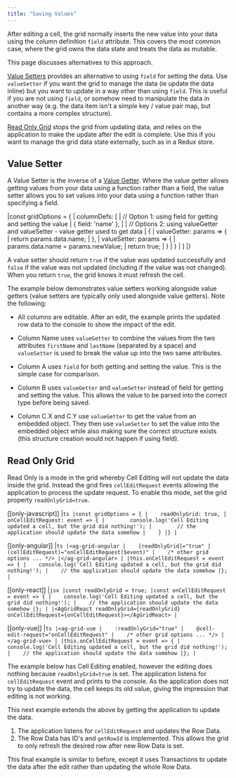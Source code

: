 ```yaml
---
title: "Saving Values"
---
```


After editing a cell, the grid normally inserts the new value into your data using the column definition `field` attribute. This covers the most common case, where the grid owns the data state and treats the data as mutable.

This page discusses alternatives to this approach.

[Value Setters](/value-setters/#value-setter) provides an alternative to using `field` for setting the data. Use `valueSetter` if you want the grid to manage the data (ie update the data inline) but you want to update in a way other than using `field`. This is useful if you are not using `field`, or somehow need to manipulate the data in another way (e.g. the data item isn't a simple key / value pair map, but contains a more complex structure).

[Read Only Grid](/value-setters/#read-only-grid) stops the grid from updating data, and relies on the application to make the update after the edit is complete. Use this if you want to manage the grid data state externally, such as in a Redux store.

## Value Setter

A Value Setter is the inverse of a [Value Getter](/value-getters/). Where the value getter allows getting values from your data using a function rather than a field, the value setter allows you to set values into your data using a function rather than specifying a field.

<snippet>
|const gridOptions = {
|    columnDefs: [
|        // Option 1: using field for getting and setting the value
|        { field: 'name' },
|
|        // Options 2: using valueGetter and valueSetter - value getter used to get data
|        {
|            valueGetter: params => {
|                return params.data.name;
|            },
|            valueSetter: params => {
|                params.data.name = params.newValue;
|                return true;
|            }
|        }
|    ]
|}
</snippet>

A value setter should return `true` if the value was updated successfully and `false` if the value was not updated (including if the value was not changed). When you return `true`, the grid knows it must refresh the cell.

<api-documentation source='column-properties/properties.json' section="editing" names='["valueSetter"]' ></api-documentation>

The example below demonstrates value setters working alongside value getters
(value setters are typically only used alongside value getters). Note
the following:

- All columns are editable. After an edit, the example prints the updated row data to the console to show the impact of the edit.

- Column Name uses `valueGetter` to combine the values from the two attributes `firstName` and `lastName` (separated by a space) and `valueSetter` is used to break the value up into the two same attributes.

- Column A uses `field` for both getting and setting the value. This is the simple case for comparison.

- Column B uses `valueGetter` and `valueSetter` instead of field for getting and setting the value. This allows the value to be parsed into the correct type before being saved.

- Column C.X and C.Y use `valueGetter` to get the value from an embedded object. They then use `valueSetter` to set the value into the embedded object while also making sure the correct structure exists (this structure creation would not happen if using field).

<grid-example title='Value Setters' name='example-setters' type='generated'></grid-example>

## Read Only Grid

Read Only is a mode in the grid whereby Cell Editing will not update the data inside the grid. Instead the grid fires `cellEditRequest` events allowing the application to process the update request. To enable this mode, set the grid property `readOnlyGrid=true`.

[[only-javascript]]
|```ts
|const gridOptions = {
|    readOnlyGrid: true,
|    onCellEditRequest: event => {
|        console.log('Cell Editing updated a cell, but the grid did nothing!');
|        // the application should update the data somehow
|    }
|}
|```

[[only-angular]]
|```ts
|<ag-grid-angular
|    [readOnlyGrid]="true"
|    (cellEditRequest)="onCellEditRequest($event)"
|    /* other grid options ... */>
|</ag-grid-angular>
|
|this.onCellEditRequest = event => {
|    console.log('Cell Editing updated a cell, but the grid did nothing!');
|    // the application should update the data somehow
|};
|```


[[only-react]]
|```jsx
|const readOnlyGrid = true;
|const onCellEditRequest = event => {
|    console.log('Cell Editing updated a cell, but the grid did nothing!');
|    // the application should update the data somehow
|};
|
|<AgGridReact readOnlyGrid={readOnlyGrid} onCellEditRequest={onCellEditRequest}></AgGridReact>
|```


[[only-vue]]
|```ts
|<ag-grid-vue
|    :readOnlyGrid="true"
|    @cell-edit-request="onCellEditRequest"
|    /* other grid options ... */>
|</ag-grid-vue>
|
|this.onCellEditRequest = event => {
|    console.log('Cell Editing updated a cell, but the grid did nothing!');
|    // the application should update the data somehow
|};
|```

The example below has Cell Editing enabled, however the editing does nothing because `readOnlyGrid=true` is set. The application listens for `cellEditRequest` event and prints to the console. As the application does not try to update the data, the cell keeps its old value, giving the impression that editing is not working.

<grid-example title='Read Only Grid - Not Implemented' name='read-only' type='generated' options='{"exampleHeight": 350}'></grid-example>

This next example extends the above by getting the application to update the data.

1. The application listens for `cellEditRequest` and updates the Row Data.
1. The Row Data has ID's and `getRowId` is implemented. This allows the grid to only refresh the desired row after new Row Data is set.

<grid-example title='Read Only Grid - Row Data' name='read-only-row-data' type='generated'></grid-example>

This final example is similar to before, except it uses Transactions to update the data after the edit rather than updating the whole Row Data.

<grid-example title='Read Only Grid - Transactions' name='read-only-transactions' type='generated'></grid-example>
